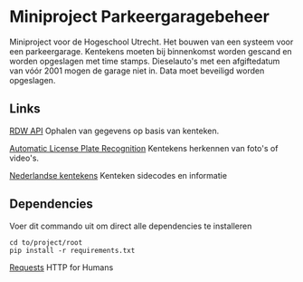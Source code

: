 Miniproject Parkeergaragebeheer
===============================

Miniproject voor de Hogeschool Utrecht. Het bouwen van een systeem voor een parkeergarage.
Kentekens moeten bij binnenkomst worden gescand en worden opgeslagen met time stamps. Dieselauto's met een afgiftedatum van vóór 2001 mogen de garage niet in.
Data moet beveiligd worden opgeslagen.

Links
-----

[RDW API](https://overheid.io) Ophalen van gegevens op basis van kenteken.

[Automatic License Plate Recognition](https://openalpr.com) Kentekens herkennen van foto's of video's.

[Nederlandse kentekens](https://nl.wikipedia.org/wiki/Nederlands_kenteken) Kenteken sidecodes en informatie

Dependencies
------------

Voer dit commando uit om direct alle dependencies te installeren

```
cd to/project/root
pip install -r requirements.txt
```

[Requests](http://docs.python-requests.org/en/master/) HTTP for Humans